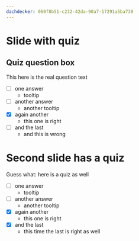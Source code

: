 ```yaml
---
dachdecker: 060f8b51-c232-42da-90a7-17291a5ba730
---
```


# Slide with quiz

## Quiz question box

This here is the real question text

- [ ] one answer
  - tooltip
- [ ] another answer
  - another tooltip
- [X] again another
  - this one is right
- [ ] and the last
  - and this is wrong

# Second slide has a quiz

Guess what: here is a quiz as well

- [ ] one answer
  - tooltip
- [ ] another answer
  - another tooltip
- [X] again another
  - this one is right
- [X] and the last
  - this time the last is right as well